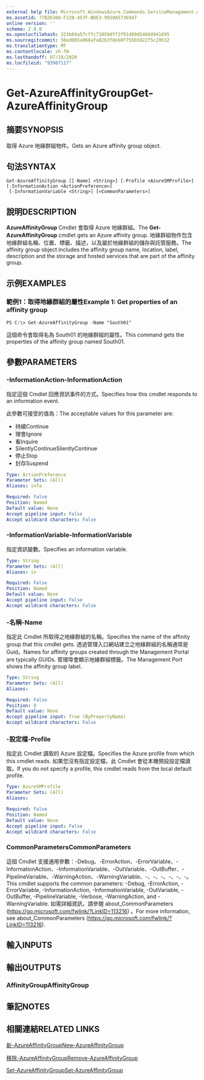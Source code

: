 ```yaml
---
external help file: Microsoft.WindowsAzure.Commands.ServiceManagement.dll-Help.xml
ms.assetid: 77B26360-F22B-457F-BDE3-9920A5736947
online version: ''
schema: 2.0.0
ms.openlocfilehash: 323b04a57cffc71059dff3f91480d54684941695
ms.sourcegitcommit: 56ed085a868afa8263f8eb0f755b5822f5c29532
ms.translationtype: MT
ms.contentlocale: zh-TW
ms.lasthandoff: 07/18/2020
ms.locfileid: "93967117"
---
```

# <span data-ttu-id="4336e-101">Get-AzureAffinityGroup</span><span class="sxs-lookup"><span data-stu-id="4336e-101">Get-AzureAffinityGroup</span></span>

## <span data-ttu-id="4336e-102">摘要</span><span class="sxs-lookup"><span data-stu-id="4336e-102">SYNOPSIS</span></span>
<span data-ttu-id="4336e-103">取得 Azure 地緣群組物件。</span><span class="sxs-lookup"><span data-stu-id="4336e-103">Gets an Azure affinity group object.</span></span>

## <span data-ttu-id="4336e-104">句法</span><span class="sxs-lookup"><span data-stu-id="4336e-104">SYNTAX</span></span>

```
Get-AzureAffinityGroup [[-Name] <String>] [-Profile <AzureSMProfile>] [-InformationAction <ActionPreference>]
 [-InformationVariable <String>] [<CommonParameters>]
```

## <span data-ttu-id="4336e-105">說明</span><span class="sxs-lookup"><span data-stu-id="4336e-105">DESCRIPTION</span></span>
<span data-ttu-id="4336e-106">**AzureAffinityGroup** Cmdlet 會取得 Azure 地緣群組。</span><span class="sxs-lookup"><span data-stu-id="4336e-106">The **Get-AzureAffinityGroup** cmdlet gets an Azure affinity group.</span></span>
<span data-ttu-id="4336e-107">地緣群組物件包含地緣群組名稱、位置、標籤、描述，以及屬於地緣群組的儲存與託管服務。</span><span class="sxs-lookup"><span data-stu-id="4336e-107">The affinity group object includes the affinity group name, location, label, description and the storage and hosted services that are part of the affinity group.</span></span>

## <span data-ttu-id="4336e-108">示例</span><span class="sxs-lookup"><span data-stu-id="4336e-108">EXAMPLES</span></span>

### <span data-ttu-id="4336e-109">範例1：取得地緣群組的屬性</span><span class="sxs-lookup"><span data-stu-id="4336e-109">Example 1: Get properties of an affinity group</span></span>
```
PS C:\> Get-AzureAffinityGroup -Name "South01"
```

<span data-ttu-id="4336e-110">這個命令會取得名為 South01 的地緣群組的屬性。</span><span class="sxs-lookup"><span data-stu-id="4336e-110">This command gets the properties of the affinity group named South01.</span></span>

## <span data-ttu-id="4336e-111">參數</span><span class="sxs-lookup"><span data-stu-id="4336e-111">PARAMETERS</span></span>

### <span data-ttu-id="4336e-112">-InformationAction</span><span class="sxs-lookup"><span data-stu-id="4336e-112">-InformationAction</span></span>
<span data-ttu-id="4336e-113">指定這個 Cmdlet 回應資訊事件的方式。</span><span class="sxs-lookup"><span data-stu-id="4336e-113">Specifies how this cmdlet responds to an information event.</span></span>

<span data-ttu-id="4336e-114">此參數可接受的值為：</span><span class="sxs-lookup"><span data-stu-id="4336e-114">The acceptable values for this parameter are:</span></span>

- <span data-ttu-id="4336e-115">持續</span><span class="sxs-lookup"><span data-stu-id="4336e-115">Continue</span></span>
- <span data-ttu-id="4336e-116">理會</span><span class="sxs-lookup"><span data-stu-id="4336e-116">Ignore</span></span>
- <span data-ttu-id="4336e-117">看</span><span class="sxs-lookup"><span data-stu-id="4336e-117">Inquire</span></span>
- <span data-ttu-id="4336e-118">SilentlyContinue</span><span class="sxs-lookup"><span data-stu-id="4336e-118">SilentlyContinue</span></span>
- <span data-ttu-id="4336e-119">停止</span><span class="sxs-lookup"><span data-stu-id="4336e-119">Stop</span></span>
- <span data-ttu-id="4336e-120">封存</span><span class="sxs-lookup"><span data-stu-id="4336e-120">Suspend</span></span>

```yaml
Type: ActionPreference
Parameter Sets: (All)
Aliases: infa

Required: False
Position: Named
Default value: None
Accept pipeline input: False
Accept wildcard characters: False
```

### <span data-ttu-id="4336e-121">-InformationVariable</span><span class="sxs-lookup"><span data-stu-id="4336e-121">-InformationVariable</span></span>
<span data-ttu-id="4336e-122">指定資訊變數。</span><span class="sxs-lookup"><span data-stu-id="4336e-122">Specifies an information variable.</span></span>

```yaml
Type: String
Parameter Sets: (All)
Aliases: iv

Required: False
Position: Named
Default value: None
Accept pipeline input: False
Accept wildcard characters: False
```

### <span data-ttu-id="4336e-123">-名稱</span><span class="sxs-lookup"><span data-stu-id="4336e-123">-Name</span></span>
<span data-ttu-id="4336e-124">指定此 Cmdlet 所取得之地緣群組的名稱。</span><span class="sxs-lookup"><span data-stu-id="4336e-124">Specifies the name of the affinity group that this cmdlet gets.</span></span>
<span data-ttu-id="4336e-125">透過管理入口網站建立之地緣群組的名稱通常是 Guid。</span><span class="sxs-lookup"><span data-stu-id="4336e-125">Names for affinity groups created through the Management Portal are typically GUIDs.</span></span>
<span data-ttu-id="4336e-126">管理埠會顯示地緣群組標籤。</span><span class="sxs-lookup"><span data-stu-id="4336e-126">The Management Port shows the affinity group label.</span></span>

```yaml
Type: String
Parameter Sets: (All)
Aliases: 

Required: False
Position: 0
Default value: None
Accept pipeline input: True (ByPropertyName)
Accept wildcard characters: False
```

### <span data-ttu-id="4336e-127">-設定檔</span><span class="sxs-lookup"><span data-stu-id="4336e-127">-Profile</span></span>
<span data-ttu-id="4336e-128">指定此 Cmdlet 讀取的 Azure 設定檔。</span><span class="sxs-lookup"><span data-stu-id="4336e-128">Specifies the Azure profile from which this cmdlet reads.</span></span>
<span data-ttu-id="4336e-129">如果您沒有指定設定檔，此 Cmdlet 會從本機預設設定檔讀取。</span><span class="sxs-lookup"><span data-stu-id="4336e-129">If you do not specify a profile, this cmdlet reads from the local default profile.</span></span>

```yaml
Type: AzureSMProfile
Parameter Sets: (All)
Aliases: 

Required: False
Position: Named
Default value: None
Accept pipeline input: False
Accept wildcard characters: False
```

### <span data-ttu-id="4336e-130">CommonParameters</span><span class="sxs-lookup"><span data-stu-id="4336e-130">CommonParameters</span></span>
<span data-ttu-id="4336e-131">這個 Cmdlet 支援通用參數：-Debug、-ErrorAction、-ErrorVariable、-InformationAction、-InformationVariable、-OutVariable、-OutBuffer、-PipelineVariable、-WarningAction、-WarningVariable、-、-、-、-、-、-。</span><span class="sxs-lookup"><span data-stu-id="4336e-131">This cmdlet supports the common parameters: -Debug, -ErrorAction, -ErrorVariable, -InformationAction, -InformationVariable, -OutVariable, -OutBuffer, -PipelineVariable, -Verbose, -WarningAction, and -WarningVariable.</span></span> <span data-ttu-id="4336e-132">如需詳細資訊，請參閱 about_CommonParameters (https://go.microsoft.com/fwlink/?LinkID=113216) 。</span><span class="sxs-lookup"><span data-stu-id="4336e-132">For more information, see about_CommonParameters (https://go.microsoft.com/fwlink/?LinkID=113216).</span></span>

## <span data-ttu-id="4336e-133">輸入</span><span class="sxs-lookup"><span data-stu-id="4336e-133">INPUTS</span></span>

## <span data-ttu-id="4336e-134">輸出</span><span class="sxs-lookup"><span data-stu-id="4336e-134">OUTPUTS</span></span>

### <span data-ttu-id="4336e-135">AffinityGroup</span><span class="sxs-lookup"><span data-stu-id="4336e-135">AffinityGroup</span></span>

## <span data-ttu-id="4336e-136">筆記</span><span class="sxs-lookup"><span data-stu-id="4336e-136">NOTES</span></span>

## <span data-ttu-id="4336e-137">相關連結</span><span class="sxs-lookup"><span data-stu-id="4336e-137">RELATED LINKS</span></span>

[<span data-ttu-id="4336e-138">新-AzureAffinityGroup</span><span class="sxs-lookup"><span data-stu-id="4336e-138">New-AzureAffinityGroup</span></span>](./New-AzureAffinityGroup.md)

[<span data-ttu-id="4336e-139">移除-AzureAffinityGroup</span><span class="sxs-lookup"><span data-stu-id="4336e-139">Remove-AzureAffinityGroup</span></span>](./Remove-AzureAffinityGroup.md)

[<span data-ttu-id="4336e-140">Set-AzureAffinityGroup</span><span class="sxs-lookup"><span data-stu-id="4336e-140">Set-AzureAffinityGroup</span></span>](./Set-AzureAffinityGroup.md)


